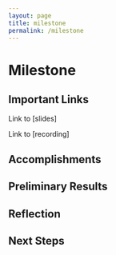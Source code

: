 ```yaml
---
layout: page
title: milestone
permalink: /milestone
---
```


# Milestone


## Important Links

Link to [slides]

Link to [recording]

## Accomplishments


## Preliminary Results


## Reflection


## Next Steps


